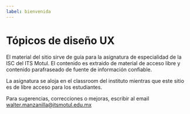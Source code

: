 ```yaml
---
label: bienvenida
---
```


# Tópicos de diseño UX

El material del sitio sirve de guía para la asignatura de especialidad de la ISC del ITS Motul. El contenido es extraido de material de acceso libre y contenido parafraseado de fuente de información confiable. 

La asignatura se aloja en el classroom del instituto mientras que este sitio es de libre acceso para los estudiantes. 

Para sugerencias, correcciones o mejoras, escribir al email walter.manzanilla@itsmotul.edu.mx
